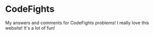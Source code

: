 # CodeFights
My answers and comments for CodeFights problems! I really love this website! It's a lot of fun!
